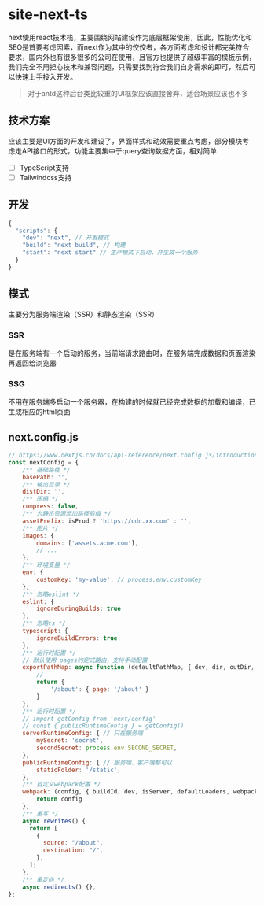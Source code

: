 # site-next-ts

next使用react技术栈，主要围绕网站建设作为底层框架使用，因此，性能优化和SEO是首要考虑因素，而next作为其中的佼佼者，各方面考虑和设计都完美符合要求，国内外也有很多很多的公司在使用，且官方也提供了超级丰富的模板示例，我们完全不用担心技术和兼容问题，只需要找到符合我们自身需求的即可，然后可以快速上手投入开发。

> 对于antd这种后台类比较重的UI框架应该直接舍弃，适合场景应该也不多

## 技术方案

应该主要是UI方面的开发和建设了，界面样式和动效需要重点考虑，部分模块考虑走API接口的形式，功能主要集中于query查询数据方面，相对简单

- [ ] TypeScript支持
- [ ] Tailwindcss支持

## 开发

```js
{
  "scripts": {
    "dev": "next", // 开发模式
    "build": "next build", // 构建
    "start": "next start" // 生产模式下启动，并生成一个服务
  }
}
```

## 模式

主要分为服务端渲染（SSR）和静态渲染（SSR）

### SSR

是在服务端有一个启动的服务，当前端请求路由时，在服务端完成数据和页面渲染再返回给浏览器

### SSG

不用在服务端多启动一个服务器，在构建的时候就已经完成数据的加载和编译，已生成相应的html页面

## next.config.js

```js
// https://www.nextjs.cn/docs/api-reference/next.config.js/introduction
const nextConfig = {
    /** 基础路径 */
    basePath: '', 
    /** 输出目录 */
    distDir: '', 
    /** 压缩 */
    compress: false, 
    /** 为静态资源添加路径前缀 */
    assetPrefix: isProd ? 'https://cdn.xx.com' : '',
    /** 图片 */
    images: {
        domains: ['assets.acme.com'],
        // ...
    },
    /** 环境变量 */
    env: {
        customKey: 'my-value', // process.env.customKey
    },
    /** 忽略eslint */
    eslint: {
        ignoreDuringBuilds: true
    },
    /** 忽略ts */
    typescript: {
        ignoreBuildErrors: true
    },
    /** 运行时配置 */
    // 默认使用 pages约定式路由，支持手动配置
    exportPathMap: async function (defaultPathMap, { dev, dir, outDir, distDir, buildId }) {
        //
        return {
            '/about': { page: '/about' }
        }
    },
    /** 运行时配置 */
    // import getConfig from 'next/config'
    // const { publicRuntimeConfig } = getConfig()
    serverRuntimeConfig: { // 只在服务端
        mySecret: 'secret',
        secondSecret: process.env.SECOND_SECRET,
    },
    publicRuntimeConfig: { // 服务端、客户端都可以
        staticFolder: '/static',
    },
    /** 自定义webpack配置 */
    webpack: (config, { buildId, dev, isServer, defaultLoaders, webpack }) => {
        return config
    },
    /** 重写 */
    async rewrites() {
      return [
        {
          source: "/about",
          destination: "/",
        },
      ];
    },
    /** 重定向 */
    async redirects() {},
};
```
